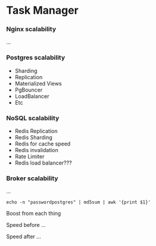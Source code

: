 # Task Manager

### Nginx scalability
...

### Postgres scalability
* Sharding
* Replication 
* Materialized Views
* PgBouncer
* LoadBalancer
* Etc

### NoSQL scalability
* Redis Replication
* Redis Sharding
* Redis for cache speed
* Redis invalidation
* Rate Limiter
* Redis load balancer???

### Broker scalability
...

```
echo -n "passwordpostgres" | md5sum | awk '{print $1}'
```

Boost from each thing

Speed before ...

Speed after ...


